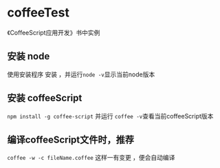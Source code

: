 # coffeeTest

 《CoffeeScript应用开发》书中实例
 
## 安装 node

  使用安装程序 安装 ，并运行`node -v`显示当前node版本
  
## 安装 coffeeScript

  `npm install -g coffee-script`
  并运行
  `coffee -v`查看当前coffeeScript版本
 
## 编译coffeeScript文件时，推荐

   `coffee -w -c fileName.coffee`
    这样一有变更 ，便会自动编译
    
 
